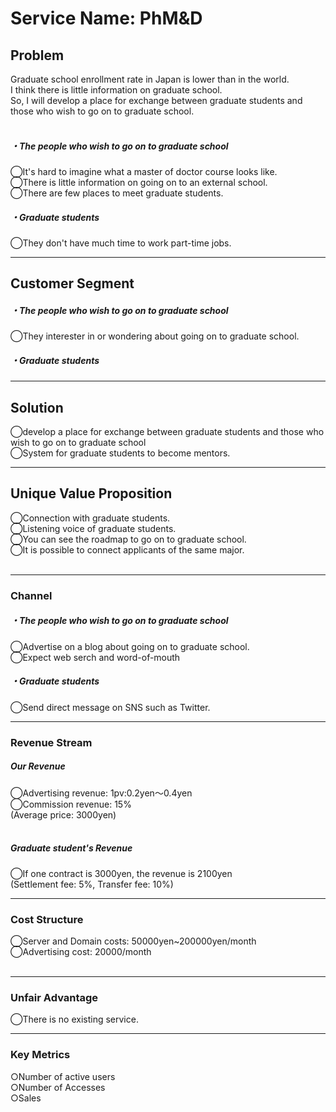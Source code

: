# Service Name: PhM&D

## Problem
Graduate school enrollment rate in Japan is lower than in the world.<br>
I think there is little information on graduate school.<br>
So, I will develop a place for exchange between graduate students and those who wish to go on to graduate school.<br>
<br>
##### ・The people who wish to go on to graduate school
◯It's hard to imagine what a master of doctor course looks like.<br>
◯There is little information on going on to an external school.<br>
◯There are few places to meet graduate students.<br>

##### ・Graduate students
◯They don't have much time to work part-time jobs.

---

## Customer Segment
##### ・The people who wish to go on to graduate school
◯They interester in or wondering about going on to graduate school.

##### ・Graduate students

---

## Solution
◯develop a place for exchange between graduate students and those who wish to go on to graduate school<br>
◯System for graduate students to become mentors.

---

## Unique Value Proposition
◯Connection with graduate students.<br>
◯Listening voice of graduate students.<br>
◯You can see the roadmap to go on to graduate school.<br>
◯It is possible to connect applicants of the same major.<br>
<br>

---

### Channel
##### ・The people who wish to go on to graduate school
◯Advertise on a blog about going on to graduate school.<br>
◯Expect web serch and word-of-mouth

 ##### ・Graduate students
◯Send direct message on SNS such as Twitter.

---

### Revenue Stream
##### Our Revenue
◯Advertising revenue: 1pv:0.2yen〜0.4yen<br>
◯Commission revenue: 15%<br>
(Average price: 3000yen)<br>
<br>
##### Graduate student's Revenue
◯If one contract is 3000yen, the revenue is 2100yen<br>
(Settlement fee: 5%, Transfer fee: 10%)

---

### Cost Structure
◯Server and Domain costs: 50000yen~200000yen/month<br>
◯Advertising cost: 20000/month<br>
<br>

---

### Unfair Advantage
◯There is no existing service.

---

### Key Metrics
○Number of active users<br>
○Number of Accesses<br>
○Sales<br>

